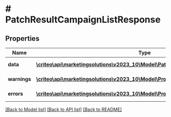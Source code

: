 # # PatchResultCampaignListResponse

## Properties

Name | Type | Description | Notes
------------ | ------------- | ------------- | -------------
**data** | [**\criteo\api\marketingsolutions\v2023_10\Model\PatchResultCampaignReadResource[]**](PatchResultCampaignReadResource.md) |  | [optional] [readonly]
**warnings** | [**\criteo\api\marketingsolutions\v2023_10\Model\ProblemDetails[]**](ProblemDetails.md) |  | [optional] [readonly]
**errors** | [**\criteo\api\marketingsolutions\v2023_10\Model\ProblemDetails[]**](ProblemDetails.md) |  | [optional] [readonly]

[[Back to Model list]](../../README.md#models) [[Back to API list]](../../README.md#endpoints) [[Back to README]](../../README.md)
